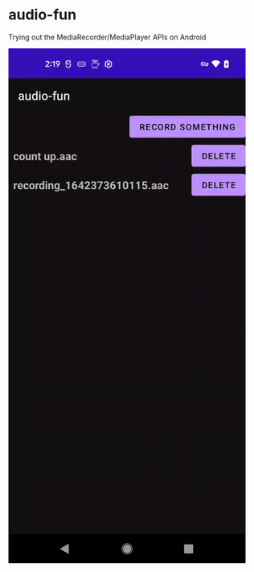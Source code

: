 # audio-fun
Trying out the MediaRecorder/MediaPlayer APIs on Android

![demo](https://github.com/nihk/audio-fun/blob/main/audio.gif)
